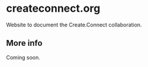 # createconnect.org

Website to document the Create.Connect collaboration.

## More info
Coming soon.
